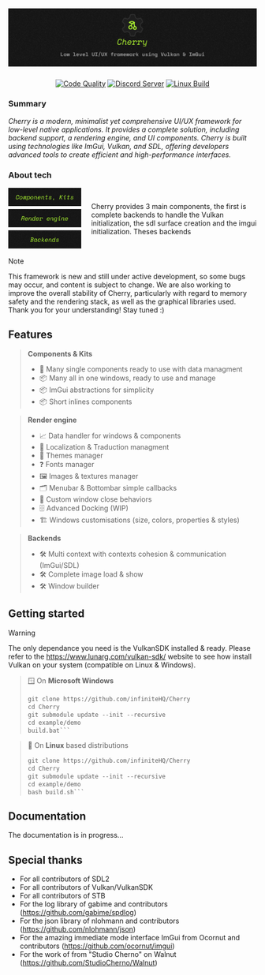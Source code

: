 

<a href="https://infinite.si">
  <h1 align="center">
    <picture>
      <source media="(prefers-color-scheme: dark)" srcset="./.github/imgs/banner.png">
      <img src="./.github/imgs/banner.png">
    </picture>
  </h1>
</a>

<div align="center">
<a title="Code Quality" href="https://www.codefactor.io/repository/github/infinitehq/uikit"><img alt="Code Quality" src="https://img.shields.io/codefactor/grade/github/infinitehq/uikit?longCache=true&style=for-the-badge&label=Code%20Quality&logoColor=fff&logo=CodeFactor&branch=master"></a>
  <a title="Discord Server" href="https://discord.gg/H2wptkecUg"><img alt="Discord Server" src="https://img.shields.io/discord/1095333825762046194?label=Discord&logo=Discord&logoColor=fff&style=for-the-badge"></a>
<a title="'Linux Build' workflow Status" href="https://img.shields.io/github/actions/workflow/status/infiniteHQ/uikit/build.yml"><img alt="Linux Build" src="https://img.shields.io/github/actions/workflow/status/infiniteHQ/uikit/build.yml?longCache=true&style=for-the-badge&label=Build&logoColor=fff&logo=GitHub%20Actions&branch=main"></a>
</div>


### Summary
*Cherry is a modern, minimalist yet comprehensive UI/UX framework for low-level native applications. It provides a complete solution, including backend support, a rendering engine, and UI components. Cherry is built using technologies like ImGui, Vulkan, and SDL, offering developers advanced tools to create efficient and high-performance interfaces.*

### About tech

<div style="display: flex; align-items: center;">
  <picture>
    <source media="(prefers-color-scheme: dark)" srcset="./.github/imgs/stack.png">
    <img width="500" src="./.github/imgs/stack.png" alt="Stack Image">
  </picture>
  <div style="margin-left: 20px;">
    Cherry provides 3 main components, the first is complete backends to handle the Vulkan initialization, the sdl surface creation and the imgui initialization. Theses backends
  </div>
</div>


> [!NOTE]  
> This framework is new and still under active development, so some bugs may occur, and content is subject to change. We are also working to improve the overall stability of Cherry, particularly with regard to memory safety and the rendering stack, as well as the graphical libraries used. Thank you for your understanding! Stay tuned :)

## Features

> **Components & Kits**
> - 🧰 Many single components ready to use with data managment
> - 📦 Many all in one windows, ready to use and manage
> - 📦 ImGui abstractions for simplicity
> - 📦 Short inlines components

> **Render engine**
> - 📈 Data handler for windows & components
> - 💬 Localization & Traduction managment
> - 🎨 Themes manager
> - ❓ Fonts manager
> - 🖼️ Images & textures manager
> - 🗂️ Menubar & Bottombar simple callbacks
> - 💪 Custom window close behaviors
> - 🗄️ Advanced Docking (WIP)
> - 🏗️ Windows customisations (size, colors, properties & styles)

> **Backends**
> - 🛠️ Multi context with contexts cohesion & communication (ImGui/SDL)
> - 🛠️ Complete image load & show
> - 🛠️ Window builder



## Getting started
> [!WARNING]  
> The only dependance you need is the VulkanSDK installed & ready. Please refer to the https://www.lunarg.com/vulkan-sdk/ website to see how install Vulkan on your system (compatible on Linux & Windows).


> 🪟 On **Microsoft Windows**
> ```
> git clone https://github.com/infiniteHQ/Cherry
> cd Cherry
> git submodule update --init --recursive
> cd example/demo
> build.bat```


> 🐧 On **Linux** based distributions
> ```
> git clone https://github.com/infiniteHQ/Cherry
> cd Cherry
> git submodule update --init --recursive
> cd example/demo
> bash build.sh```


## Documentation
The documentation is in progress...

## Special thanks
- For all contributors of SDL2
- For all contributors of Vulkan/VulkanSDK
- For all contributors of STB
- For the log library of gabime and contributors (https://github.com/gabime/spdlog)
- For the json library of nlohmann and contributors (https://github.com/nlohmann/json)
- For the amazing immediate mode interface ImGui from Ocornut and contributors (https://github.com/ocornut/imgui)
- For the work of from "Studio Cherno" on Walnut (https://github.com/StudioCherno/Walnut)